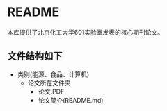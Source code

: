 # README
本库提供了北京化工大学601实验室发表的核心期刊论文。
## 文件结构如下
- 类别(能源、食品、计算机)
  - 论文所在文件夹
    - 论文.PDF
    - 论文简介(README.md)

